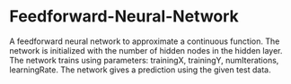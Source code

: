 # Feedforward-Neural-Network
A feedforward neural network to approximate a continuous function. The network is initialized with the number of hidden nodes in the hidden layer. The network trains using parameters: trainingX, trainingY, numIterations, learningRate. The network gives a prediction using the given test data.
